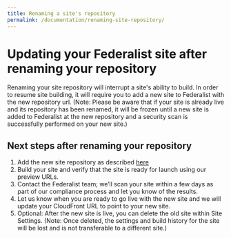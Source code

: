 ```yaml
---
title: Renaming a site's repository
permalink: /documentation/renaming-site-repository/
---
```


# Updating your Federalist site after renaming your repository

Renaming your site repository will interrupt a site's ability to build.  In order to resume site building, it will require you to add a new site to Federalist with the new repository url.  (Note: Please be aware that if your site is already live and its repository has been renamed, it will be frozen until a new site is added to Federalist at the new repository and a security scan is successfully performed on your new site.)

## Next steps after renaming your repository

1. Add the new site repository as described [here]({{site.baseurl}}/pages/using-federalist/)
2. Build your site and verify that the site is ready for launch using our preview URLs.
3. Contact the Federalist team; we’ll scan your site within a few days as part of our compliance process and let you know of the results.
4. Let us know when you are ready to go live with the new site and we will update your CloudFront URL to point to your new site.
5. Optional: After the new site is live, you can delete the old site within Site Settings.  (Note: Once deleted, the settings and build history for the site will be lost and is not transferable to a different site.)
